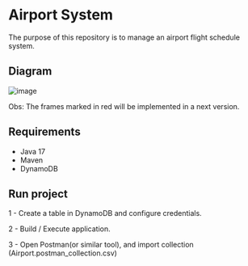 # Airport System 

The purpose of this repository is to manage an airport flight schedule system.

## Diagram

![image](https://user-images.githubusercontent.com/34632499/151645499-23f86ad7-0c69-41c9-9aea-ea473b8a1e5f.png)

Obs: The frames marked in red will be implemented in a next version.


## Requirements

- Java 17
- Maven
- DynamoDB

## Run project

1 - Create a table in DynamoDB and configure credentials.

2 - Build / Execute application.

3 - Open Postman(or similar tool), and import collection (Airport.postman_collection.csv) 
